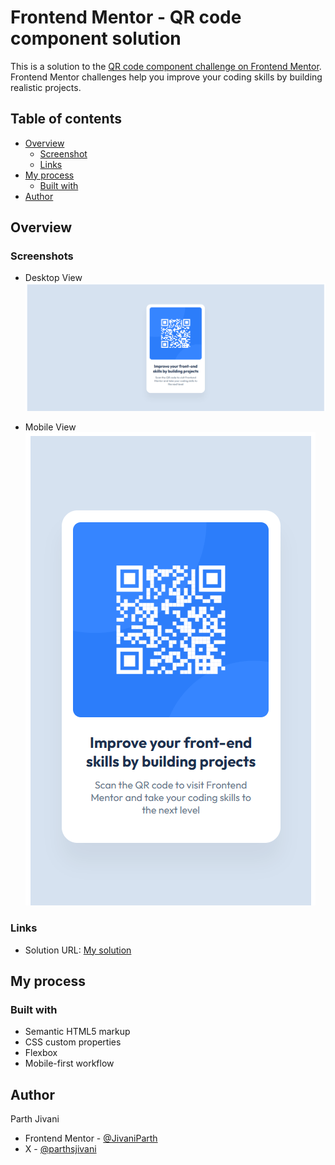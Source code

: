 # Frontend Mentor - QR code component solution

This is a solution to the [QR code component challenge on Frontend Mentor](https://www.frontendmentor.io/challenges/qr-code-component-iux_sIO_H). Frontend Mentor challenges help you improve your coding skills by building realistic projects.

## Table of contents

- [Overview](#overview)
  - [Screenshot](#screenshot)
  - [Links](#links)
- [My process](#my-process)
  - [Built with](#built-with)
- [Author](#author)

## Overview

### Screenshots

- Desktop View
  <img src="images/Screenshot%202025-07-24%20162616.png">

- Mobile View
  <img src="images/Screenshot%202025-07-24%20162552.png">

### Links

- Solution URL: [My solution](https://your-solution-url.com)

## My process

### Built with

- Semantic HTML5 markup
- CSS custom properties
- Flexbox
- Mobile-first workflow

## Author

Parth Jivani

- Frontend Mentor - [@JivaniParth](https://www.frontendmentor.io/profile/JivaniParth)
- X - [@parthsjivani](https://x.com/parthsjivani)
